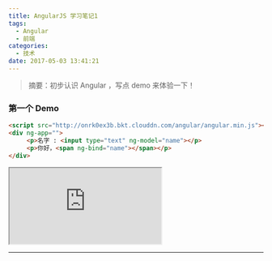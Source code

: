 ```yaml
---
title: AngularJS 学习笔记1
tags:
  - Angular
  - 前端
categories:
  - 技术
date: 2017-05-03 13:41:21
---
```



> 摘要：初步认识 Angular ，写点 demo 来体验一下！

<script src="http://onrk0ex3b.bkt.clouddn.com/angular/angular.min.js"></script>

### 第一个 Demo
```html
<script src="http://onrk0ex3b.bkt.clouddn.com/angular/angular.min.js"></script>
<div ng-app="">
     <p>名字 : <input type="text" ng-model="name"></p>
     <p>你好，<span ng-bind="name"></span></p>
</div>
```
<iframe src="http://wqf31415.coding.me/Demo/angularJSDemo/1.html" name="iframe_a"></iframe>


------


###